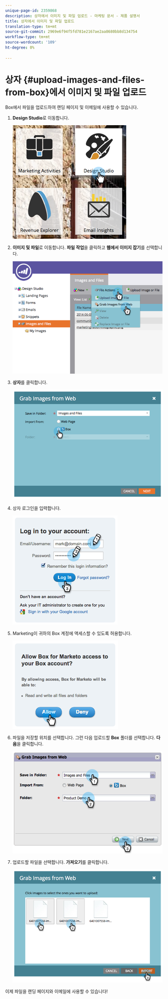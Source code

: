 ```yaml
---
unique-page-id: 2359868
description: 상자에서 이미지 및 파일 업로드 - 마케팅 문서 - 제품 설명서
title: 상자에서 이미지 및 파일 업로드
translation-type: tm+mt
source-git-commit: 2969e6f94f5fd781e2167ae2aa8680bb8d134754
workflow-type: tm+mt
source-wordcount: '109'
ht-degree: 0%

---
```



# 상자 {#upload-images-and-files-from-box}에서 이미지 및 파일 업로드

Box에서 파일을 업로드하여 랜딩 페이지 및 이메일에 사용할 수 있습니다.

1. **Design Studio**&#x200B;로 이동합니다.

   ![](assets/designstudio-3.png)

1. **이미지 및 파일**&#x200B;로 이동합니다. **파일 작업**&#x200B;을 클릭하고 **웹에서 이미지 잡기**&#x200B;를 선택합니다.

   ![](assets/image2014-9-16-12-3a50-3a40.png)

1. **상자**&#x200B;를 클릭합니다.

   ![](assets/image2014-9-16-12-3a50-3a56.png)

1. 상자 로그인을 입력합니다.

   ![](assets/image2014-9-16-12-3a51-3a10.png)

1. Marketing이 귀하의 Box 계정에 액세스할 수 있도록 허용합니다.

   ![](assets/image2014-9-16-12-3a51-3a28.png)

1. 파일을 저장할 위치를 선택합니다. 그런 다음 업로드할 **Box** 폴더를 선택합니다. **다음**&#x200B;을 클릭합니다.

   ![](assets/image2014-9-16-12-3a51-3a59.png)

1. 업로드할 파일을 선택합니다. **가져오기**&#x200B;를 클릭합니다.

   ![](assets/image2014-9-16-12-3a52-3a15.png)

이제 파일을 랜딩 페이지와 이메일에 사용할 수 있습니다!
